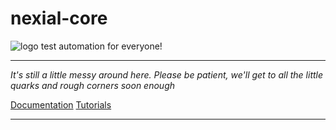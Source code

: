 # nexial-core

![logo](https://nexiality.github.io/documentation/image/logo-x.png)
test automation for everyone!

---

_It's still a little messy around here.  Please be patient, we'll get to all the little quarks and rough corners soon 
enough_

[Documentation](https://nexiality.github.io/documentation/)
[Tutorials](https://nexiality.github.io/tutorials/)

---

